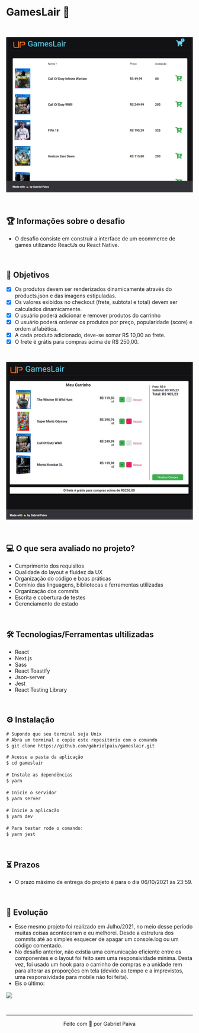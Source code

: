 # GamesLair 🐉

&nbsp;

<img src="https://raw.githubusercontent.com/gabrielpaiv/gabrielpaiv/main/.github/images/Projects/GamesLair-home-example.jpg" alt="Home"/>

&nbsp;

## 🏆 Informações sobre o desafio

- O desafio consiste em construir a interface de um ecommerce de games utilizando ReactJs ou React Native.

&nbsp;

## 🏁 Objetivos

- [x] Os produtos devem ser renderizados dinamicamente através do products.json e das imagens estipuladas.
- [x] Os valores exibidos no checkout (frete, subtotal e total) devem ser calculados dinamicamente.
- [x] O usuário poderá adicionar e remover produtos do carrinho
- [x] O usuário poderá ordenar os produtos por preço, popularidade (score) e ordem alfabética.
- [x] A cada produto adicionado, deve-se somar R$ 10,00 ao frete.
- [x] O frete é grátis para compras acima de R$ 250,00.

&nbsp;

<img src="https://raw.githubusercontent.com/gabrielpaiv/gabrielpaiv/main/.github/images/Projects/GamesLair-cart-example.jpg" alt="Cart"/>

&nbsp;

## 💻 O que sera avaliado no projeto?

- Cumprimento dos requisitos
- Qualidade do layout e fluidez da UX
- Organização do código e boas práticas
- Domínio das linguagens, bibliotecas e ferramentas utilizadas
- Organização dos commits
- Escrita e cobertura de testes
- Gerenciamento de estado

&nbsp;

## 🛠️ Tecnologias/Ferramentas ultilizadas

- React
- Next.js
- Sass
- React Toastify
- Json-server
- Jest
- React Testing Library

&nbsp;

## ⚙️ Instalação

```
# Supondo que seu terminal seja Unix
# Abra um terminal e copie este repositório com o comando
$ git clone https://github.com/gabrielpaiv/gameslair.git
```

```
# Acesse a pasta da aplicação
$ cd gameslair

# Instale as dependências
$ yarn

# Inicie o servidor
$ yarn server

# Inicie a aplicação
$ yarn dev

# Para testar rode o comando:
$ yarn jest

```

&nbsp;

## ⏳ Prazos

- O prazo máximo de entrega do projeto é para o dia 06/10/2021 às 23:59.

&nbsp;


## 🧬 Evolução

- Esse mesmo projeto foi realizado em Julho/2021, no meio desse período muitas coisas aconteceram e eu melhorei. Desde a estrutura dos commits até ao simples esquecer de apagar um console.log ou um código comentado. 
- No desafio anterior, não existia uma comunicação eficiente entre os componentes e o layout foi feito sem uma responsividade mínima. Desta vez, foi usado um hook para o carrinho de compras e a unidade rem para alterar as proporções em tela (devido ao tempo e a imprevistos, uma responsividade para mobile não foi feita).
- Eis o último:

<a  href="https://github.com/gabrielpaiv/desafio_supera">
    <img align="center" src="https://github-readme-stats.vercel.app/api/pin/?username=gabrielpaiv&theme=react&repo=desafio_supera">
</a>

&nbsp;

---

<p align="center">Feito com 🦆 por Gabriel Paiva</p>
